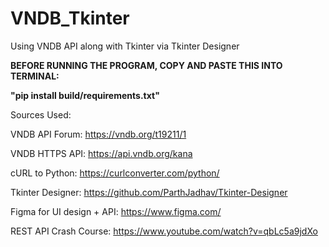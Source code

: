 # VNDB_Tkinter
Using VNDB API along with Tkinter via Tkinter Designer

**BEFORE RUNNING THE PROGRAM, COPY AND PASTE THIS INTO TERMINAL:**

 
**"pip install build/requirements.txt"**

Sources Used:

VNDB API Forum: https://vndb.org/t19211/1

VNDB HTTPS API: https://api.vndb.org/kana

cURL to Python: https://curlconverter.com/python/

Tkinter Designer: https://github.com/ParthJadhav/Tkinter-Designer

Figma for UI design + API: https://www.figma.com/

REST API Crash Course: https://www.youtube.com/watch?v=qbLc5a9jdXo


